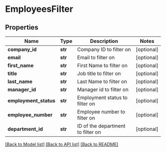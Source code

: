 # EmployeesFilter


## Properties
Name | Type | Description | Notes
------------ | ------------- | ------------- | -------------
**company_id** | **str** | Company ID to filter on | [optional] 
**email** | **str** | Email to filter on | [optional] 
**first_name** | **str** | First Name to filter on | [optional] 
**title** | **str** | Job title to filter on | [optional] 
**last_name** | **str** | Last Name to filter on | [optional] 
**manager_id** | **str** | Manager id to filter on | [optional] 
**employment_status** | **str** | Employment status to filter on | [optional] 
**employee_number** | **str** | Employee number to filter on | [optional] 
**department_id** | **str** | ID of the department to filter on | [optional] 

[[Back to Model list]](../../README.md#documentation-for-models) [[Back to API list]](../../README.md#documentation-for-api-endpoints) [[Back to README]](../../README.md)


